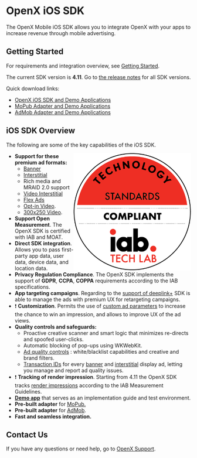 # OpenX iOS SDK

The OpenX Mobile iOS SDK allows you to integrate OpenX with your apps to
increase revenue through mobile advertising.



## Getting Started

For requirements and integration overview, see [Getting Started](info/ios-sdk-getting-started.md).

The current SDK version is **4.11**.
Go to [the release notes](info/ios-sdk-release-notes.md) for all SDK versions.

Quick download links:

- [OpenX iOS SDK and Demo Applications](http://sdk.prod.gcp.openx.org/ios/4.11.0/OpenX_Mobile_SDK_iOS_4.11.0.zip)
- [MoPub Adapter and Demo Applications](http://sdk.prod.gcp.openx.org/ios/4.11.0/OpenX_Mobile_SDK_iOS_MoPub_Adapter_Demo_4.11.0.zip)
- [AdMob Adapter and Demo Applications](http://sdk.prod.gcp.openx.org/ios/4.11.0/OpenX_Mobile_SDK_iOS_AdMob_Adapter_Demo_4.11.0.zip)

## iOS SDK Overview

The following are some of the key capabilities of the iOS SDK.

<img src="info/res/IAB_Cert.png" alt="Pipeline Screenshot" height="320" width="320" align="right">


-   **Support for these premium ad formats:**
    -   [Banner](info/ios-sdk-banner-integration.md)
    -   [Interstitial](info/ios-sdk-interstitial-integration.md)
    -   Rich media and MRAID 2.0 support
    -   [Video Interstitial](info/ios-sdk-video-interstitial-integration.md)
    -   [Flex Ads](info/ios-sdk-flex-ads.md)
    -   [Opt-in Video](info/ios-sdk-video-optin-integration.md).
    -   [300x250 Video](info/ios-sdk-video-300x250.md).
-   **Support Open Measurement**. The OpenX SDK is certified with IAB and MOAT.
-   **Direct SDK integration**. Allows you to pass first-party app data,
    user data, device data, and location data.  
-   **Privacy Regulation Compliance**. The OpenX SDK implements the support of **GDPR**, **CCPA**, **COPPA** requirements according to the IAB specifications.
-   **App targeting campaigns**. Regarding to the [support of deeplink+](info/ios-sdk-deeplinkplus.md) SDK is able to manage the ads with premium UX for retargeting campaigns.
-   ❗ **Customization**. Permits the use of [custom ad parameters](info/ios-sdk-parameters.md) to increase the chance to win an impression, and allows to improve UX of the ad views.
-   **Quality controls and safeguards:**
    -   Proactive creative scanner and smart logic that minimizes
        re-directs and spoofed user-clicks.
    -   Automatic blocking of pop-ups using WKWebKit.
    -   [Ad quality controls](https://docs.openx.com/Content/publishers/ad_quality.html)
        : white/blacklist capabilities and creative and brand filters.
    -   [Transaction IDs](info/ios-sdk-ad-quality.md) for every [banner](info/ios-sdk-banner-integration.md) and  [interstitial](ios-sdk-interstitial-integration.md) display ad, letting you manage and report ad quality issues.
-   ❗ **Tracking of render impression**. Starting from 4.11 the OpenX SDK tracks [render impressions](info/ios-sdk-impression-tracking.md) according to the IAB Measurement Guidelines.
-   **[Demo app](info/ios-sdk-demo-app.md)** that serves as an
    implementation guide and test environment.
-   **Pre-built adapter** for [MoPub.](info/ios-sdk-mopub-adapter.md)
-   **Pre-built adapter** for [AdMob](info/ios-sdk-admob-adapter.md).
-   **Fast and seamless integration.**


## Contact Us

If you have any questions or need help, go to [OpenX Support](https://docs.openx.com/Content/support.html).
